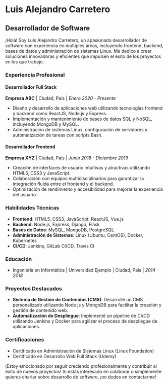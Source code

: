 # Luis Alejandro Carretero

## Desarrollador de Software

¡Hola! Soy Luis Alejandro Carretero, un apasionado desarrollador de software con experiencia en múltiples áreas, incluyendo frontend, backend, bases de datos y administración de sistemas Linux. Me dedico a crear soluciones innovadoras y eficientes que impulsen el éxito de los proyectos en los que trabajo.

### Experiencia Profesional

#### Desarrollador Full Stack
**Empresa ABC** | Ciudad, País | *Enero 2020 - Presente*
- Diseño y desarrollo de aplicaciones web utilizando tecnologías frontend y backend como ReactJS, Node.js y Express.
- Implementación y mantenimiento de bases de datos SQL y NoSQL, incluyendo MongoDB y MySQL.
- Administración de sistemas Linux, configuración de servidores y automatización de tareas con scripts Bash.

#### Desarrollador Frontend
**Empresa XYZ** | Ciudad, País | *Junio 2018 - Diciembre 2019*
- Creación de interfaces de usuario intuitivas y atractivas utilizando HTML5, CSS3 y JavaScript.
- Colaboración con equipos multidisciplinarios para garantizar la integración fluida entre el frontend y el backend.
- Optimización de rendimiento y accesibilidad para mejorar la experiencia del usuario.

### Habilidades Técnicas

- **Frontend**: HTML5, CSS3, JavaScript, ReactJS, Vue.js
- **Backend**: Node.js, Express, Django, Flask
- **Bases de Datos**: MySQL, MongoDB, PostgreSQL
- **Administración de Sistemas**: Linux (Ubuntu, CentOS), Docker, Kubernetes
- **CI/CD**: Jenkins, GitLab CI/CD, Travis CI

### Educación

- Ingeniería en Informática | Universidad Ejemplo | Ciudad, País | *2014 - 2018*

### Proyectos Destacados

- **Sistema de Gestión de Contenidos (CMS)**: Desarrollé un CMS personalizado utilizando Node.js y MongoDB para facilitar la creación y gestión de contenido web.
- **Automatización de Despliegue**: Implementé un pipeline de CI/CD utilizando Jenkins y Docker para agilizar el proceso de despliegue de aplicaciones.

### Certificaciones

- Certificado en Administración de Sistemas Linux (Linux Foundation)
- Certificado en Desarrollo Web Full Stack (Udemy)

¡Estoy emocionado por seguir creciendo profesionalmente y contribuir al éxito de nuevos proyectos! Si estás interesado en colaborar o simplemente quieres charlar sobre desarrollo de software, ¡no dudes en contactarme!
